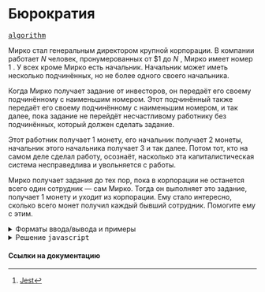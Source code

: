 # Бюрократия

[<kbd>algorithm</kbd>](https://contest.yandex.ru/contest/29405/problems/D/)

Мирко стал генеральным директором крупной корпорации. В компании работает $N$ человек, пронумерованных от $1 до $N$ , Мирко имеет номер $1$ . У всех кроме Мирко есть начальник. Начальник может иметь несколько подчинённых, но не более одного своего начальника.

Когда Мирко получает задание от инвесторов, он передаёт его своему подчинённому с наименьшим номером. Этот подчинённый также передаёт его своему подчинённому с наименьшим номером, и так далее, пока задание не перейдёт несчастливому работнику без подчинённых, который должен сделать задание.

Этот работник получает $1$ монету, его начальник получает $2$ монеты, начальник этого начальника получает $3$ и так далее. Потом тот, кто на самом деле сделал работу, осознаёт, насколько эта капиталистическая система несправедлива и увольняется с работы.

Мирко получает задания до тех пор, пока в корпорации не останется всего один сотрудник — сам Мирко. Тогда он выполняет это задание, получает $1$ монету и уходит из корпорации. Ему стало интересно, сколько всего монет получил каждый бывший сотрудник. Помогите ему с этим.

<details>
<summary>Форматы ввода/вывода и примеры</summary>

## Формат ввода

Первая строка содержит одно натуральное число $N$ $(1 \leq N \leq 2 \times 10^5)$ — число сотрудников компании. Следующая строка содержит $N - 1$ чисел $a_2, a_3, \dots, a_n$ $(1 \leq a_i < i)$, a $i$ — номер начальника $i$-го сотрудника.

## Формат вывода

Выведите $N$ чисел, $i$-е число должно означать, сколько монет получил $i$-й сотрудник

### Пример 1

<table width = "100%">
<tr>
<th>Ввод</th> <th>Вывод</th>
</tr>
<tr valign="top">
<td><pre>
<code>3
1 1
</code></pre></td>

<td><pre>
<code>5 1 1  
</code></pre></td>
</tr>
</table>

### Пример 2

<table width = "100%">
<tr>
<th>Ввод</th> <th>Вывод</th>
</tr>
<tr valign="top">
<td><pre>
<code>5
1 2 2 4
</code></pre></td>

<td><pre>
<code>13 8 1 3 1  
</code></pre></td>
</tr>
</table>

</details>

<details>
<summary>Решение <kbd>javascript</kbd></summary>

### 1. Установка зависимостей

```bash
npm install             # Установка зависимостей
```

### 2. Запуск тестирования решения в среде Jest[^1]

```bash
npm run test            # Unit-тестирование
```

</details>

#### Ссылки на документацию

[^1]: [Jest](https://jestjs.io/docs/getting-started)
